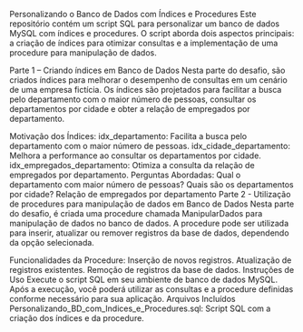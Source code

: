 
Personalizando o Banco de Dados com Índices e Procedures
Este repositório contém um script SQL para personalizar um banco de dados MySQL com índices e procedures. O script aborda dois aspectos principais: a criação de índices para otimizar consultas e a implementação de uma procedure para manipulação de dados.

Parte 1 – Criando índices em Banco de Dados
Nesta parte do desafio, são criados índices para melhorar o desempenho de consultas em um cenário de uma empresa fictícia. Os índices são projetados para facilitar a busca pelo departamento com o maior número de pessoas, consultar os departamentos por cidade e obter a relação de empregados por departamento.

Motivação dos Índices:
idx_departamento: Facilita a busca pelo departamento com o maior número de pessoas.
idx_cidade_departamento: Melhora a performance ao consultar os departamentos por cidade.
idx_empregados_departamento: Otimiza a consulta da relação de empregados por departamento.
Perguntas Abordadas:
Qual o departamento com maior número de pessoas?
Quais são os departamentos por cidade?
Relação de empregados por departamento
Parte 2 - Utilização de procedures para manipulação de dados em Banco de Dados
Nesta parte do desafio, é criada uma procedure chamada ManipularDados para manipulação de dados no banco de dados. A procedure pode ser utilizada para inserir, atualizar ou remover registros da base de dados, dependendo da opção selecionada.

Funcionalidades da Procedure:
Inserção de novos registros.
Atualização de registros existentes.
Remoção de registros da base de dados.
Instruções de Uso
Execute o script SQL em seu ambiente de banco de dados MySQL.
Após a execução, você poderá utilizar as consultas e a procedure definidas conforme necessário para sua aplicação.
Arquivos Incluídos
Personalizando_BD_com_Indices_e_Procedures.sql: Script SQL com a criação dos índices e da procedure.
